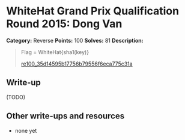 # WhiteHat Grand Prix Qualification Round 2015: Dong Van

**Category:** Reverse
**Points:** 100
**Solves:** 81
**Description:**

> Flag = WhiteHat{sha1(key)}
> 
> [re100_35d14595b17756b79556f6eca775c31a](re100_35d14595b17756b79556f6eca775c31a)


## Write-up

(TODO)

## Other write-ups and resources

* none yet
